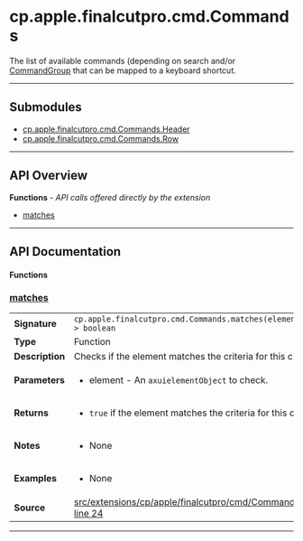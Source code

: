# cp.apple.finalcutpro.cmd.Commands

The list of available commands (depending on search and/or [CommandGroup](cp.apple.finalcutpro.cmd.CommandGroups.md])
that can be mapped to a keyboard shortcut.

---

## Submodules
 * [cp.apple.finalcutpro.cmd.Commands.Header](cp.apple.finalcutpro.cmd.Commands.Header.md)
 * [cp.apple.finalcutpro.cmd.Commands.Row](cp.apple.finalcutpro.cmd.Commands.Row.md)

---

## API Overview
**Functions** - _API calls offered directly by the extension_
 * [matches](#matches)


---

## API Documentation

#### Functions


### [matches](#matches)

|                                             |                                                                                     |
| --------------------------------------------|-------------------------------------------------------------------------------------|
| **Signature**                               | `cp.apple.finalcutpro.cmd.Commands.matches(element) -> boolean`                                                                    |
| **Type**                                    | Function                                                                     |
| **Description**                             | Checks if the element matches the criteria for this class.                                                                     |
| **Parameters**                              | <ul><li>element - An `axuielementObject` to check.</li></ul> |
| **Returns**                                 | <ul><li>`true` if the element matches the criteria for this class.</li></ul>          |
| **Notes**                                   | <ul><li>None</li></ul> |
| **Examples**                                | <ul><li>None</li></ul> |
| **Source**                                  | [src/extensions/cp/apple/finalcutpro/cmd/Commands.lua line 24](https://github.com/CommandPost/CommandPost/blob/develop/src/extensions/cp/apple/finalcutpro/cmd/Commands.lua#L24) |

---

